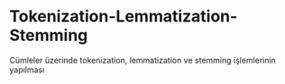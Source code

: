 # Tokenization-Lemmatization-Stemming
Cümleler üzerinde tokenization, lemmatization ve stemming işlemlerinin yapılması
